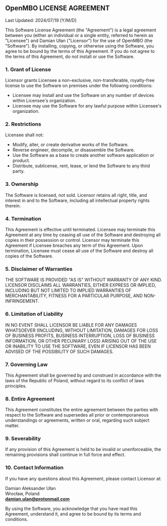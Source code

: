 ## OpenMBO LICENSE AGREEMENT

Last Updated: 2024/07/19 [Y/M/D]

This Software License Agreement (the "Agreement") is a legal agreement between you (either an individual or a single entity, referred to herein as "Licensee") and Damian Ułan ("Licensor") for the use of OpenMBO (the "Software").
By installing, copying, or otherwise using the Software, you agree to be bound by the terms of this Agreement. If you do not agree to the terms of this Agreement, do not install or use the Software.

### 1. Grant of License
Licensor grants Licensee a non-exclusive, non-transferable, royalty-free license to use the Software on premises under the following conditions:

- Licensee may install and use the Software on any number of devices within Licensee's organization.
- Licensee may use the Software for any lawful purpose within Licensee's organization.

### 2. Restrictions
Licensee shall not:

- Modify, alter, or create derivative works of the Software.
- Reverse engineer, decompile, or disassemble the Software.
- Use the Software as a base to create another software application or product.
- Distribute, sublicense, rent, lease, or lend the Software to any third party.

### 3. Ownership
The Software is licensed, not sold. Licensor retains all right, title, and interest in and to the Software, including all intellectual property rights therein.

### 4. Termination
This Agreement is effective until terminated. Licensee may terminate this Agreement at any time by ceasing all use of the Software and destroying all copies in their possession or control. Licensor may terminate this Agreement if Licensee breaches any term of this Agreement. Upon termination, Licensee must cease all use of the Software and destroy all copies of the Software.

### 5. Disclaimer of Warranties
THE SOFTWARE IS PROVIDED "AS IS" WITHOUT WARRANTY OF ANY KIND. LICENSOR DISCLAIMS ALL WARRANTIES, EITHER EXPRESS OR IMPLIED, INCLUDING BUT NOT LIMITED TO IMPLIED WARRANTIES OF MERCHANTABILITY, FITNESS FOR A PARTICULAR PURPOSE, AND NON-INFRINGEMENT.

### 6. Limitation of Liability
IN NO EVENT SHALL LICENSOR BE LIABLE FOR ANY DAMAGES WHATSOEVER (INCLUDING, WITHOUT LIMITATION, DAMAGES FOR LOSS OF BUSINESS PROFITS, BUSINESS INTERRUPTION, LOSS OF BUSINESS INFORMATION, OR OTHER PECUNIARY LOSS) ARISING OUT OF THE USE OR INABILITY TO USE THE SOFTWARE, EVEN IF LICENSOR HAS BEEN ADVISED OF THE POSSIBILITY OF SUCH DAMAGES.

### 7. Governing Law
This Agreement shall be governed by and construed in accordance with the laws of the Republic of Poland, without regard to its conflict of laws principles.

### 8. Entire Agreement
This Agreement constitutes the entire agreement between the parties with respect to the Software and supersedes all prior or contemporaneous understandings or agreements, written or oral, regarding such subject matter.

### 9. Severability
If any provision of this Agreement is held to be invalid or unenforceable, the remaining provisions shall continue in full force and effect.

### 10. Contact Information
If you have any questions about this Agreement, please contact Licensor at:

Damian Aleksander Ułan<br/>
Wrocław, Poland<br/>
**damian.ulan@protonmail.com**

By using the Software, you acknowledge that you have read this Agreement, understand it, and agree to be bound by its terms and conditions.


